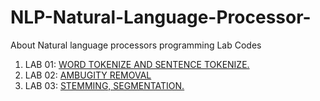 # NLP-Natural-Language-Processor-
About Natural language processors programming Lab Codes

1. LAB 01: [WORD TOKENIZE AND SENTENCE TOKENIZE.](https://github.com/DEEPAK-RAMGIRI/NLP-Natural-Language-Processor-/blob/main/LAB%20001.py)
2. LAB 02: [AMBUGITY REMOVAL](https://github.com/DEEPAK-RAMGIRI/AIML-LAB/blob/main/LAB_002.ipynb)
3. LAB 03: [STEMMING, SEGMENTATION.](https://github.com/DEEPAK-RAMGIRI/NLP-Natural-Language-Processor-/blob/main/LAB_003.ipynb)
